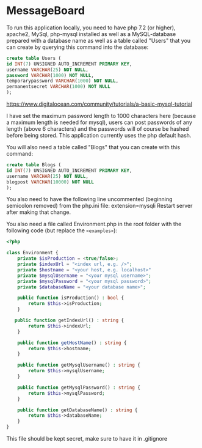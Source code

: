 # MessageBoard

To run this application locally, you need to have php 7.2 (or higher), apache2, MySql, php-mysql installed as well as a MySQL-database prepared with a database name as well as a table called "Users" that you can create by querying this command into the database:

```sql
create table Users (
id INT(7) UNSIGNED AUTO_INCREMENT PRIMARY KEY, 
username VARCHAR(25) NOT NULL,
password VARCHAR(1000) NOT NULL,
temporarypassword VARCHAR(1000) NOT NULL,
permanentsecret VARCHAR(1000) NOT NULL
);
```

https://www.digitalocean.com/community/tutorials/a-basic-mysql-tutorial

I have set the maximum password length to 1000 characters here (because a maximum length is needed for mysql), users can post passwords of any length (above 6 characters) and the passwords will of course be hashed before being stored. This application currently uses the php default hash. 

You will also need a table called "Blogs" that you can create with this command:

```sql
create table Blogs (
id INT(7) UNSIGNED AUTO_INCREMENT PRIMARY KEY, 
username VARCHAR(25) NOT NULL,
blogpost VARCHAR(10000) NOT NULL
);
```

You also need to have the following line uncommented (beginning semicolon removed) from the php.ini file:
extension=mysqli
Restart server after making that change. 

You also need a file called Environment.php in the root folder with the following code (but replace the `<examples>`):

```php
<?php

class Environment {
    private $isProduction = <true/false>;
    private $indexUrl = "<index url, e.g. />"; 
    private $hostname = "<your host, e.g. localhost>"
    private $mysqlUsername = "<your mysql username>";
    private $mysqlPassword = "<your mysql password>";
    private $databaseName = "<your database name>";

    public function isProduction() : bool {
        return $this->isProduction;
    }

   public function getIndexUrl() : string {
        return $this->indexUrl;
    }

    public function getHostName() : string {
        return $this->hostname;
    }

    public function getMysqlUsername() : string {
        return $this->mysqlUsername;
    }

    public function getMysqlPassword() : string {
        return $this->mysqlPassword;
    }

    public function getDatabaseName() : string {
        return $this->databaseName;
    }
}
```

This file should be kept secret, make sure to have it in .gitignore
